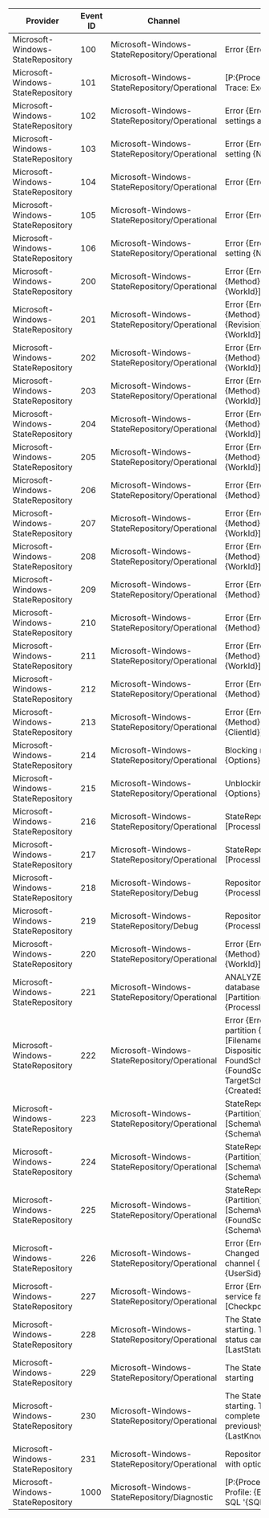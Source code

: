 Provider                           |  Event ID  |  Channel                                        |  Message
-----------------------------------|------------|-------------------------------------------------|----------------------------------------------------------------------------------------------------------------------------------------------------------------------------------------------------------------
Microsoft-Windows-StateRepository  |  100       |  Microsoft-Windows-StateRepository/Operational  |  Error {ErrorCode}: {SQL}
Microsoft-Windows-StateRepository  |  101       |  Microsoft-Windows-StateRepository/Operational  |  [P:{ProcessId} T:{ThreadId}] Trace: Executing SQL '{SQL}'
Microsoft-Windows-StateRepository  |  102       |  Microsoft-Windows-StateRepository/Operational  |  Error {ErrorCode}: Failed to open settings at HKLM\{Subkey}
Microsoft-Windows-StateRepository  |  103       |  Microsoft-Windows-StateRepository/Operational  |  Error {ErrorCode}: Failed to read setting {Name}
Microsoft-Windows-StateRepository  |  104       |  Microsoft-Windows-StateRepository/Operational  |  Error {ErrorCode}: {SQL}
Microsoft-Windows-StateRepository  |  105       |  Microsoft-Windows-StateRepository/Operational  |  Error {ErrorCode}: {SQL}
Microsoft-Windows-StateRepository  |  106       |  Microsoft-Windows-StateRepository/Operational  |  Error {ErrorCode}: Failed to write setting {Name}
Microsoft-Windows-StateRepository  |  200       |  Microsoft-Windows-StateRepository/Operational  |  Error {ErrorCode}: {Entity}.{Method}() failed [WorkId={WorkId}]
Microsoft-Windows-StateRepository  |  201       |  Microsoft-Windows-StateRepository/Operational  |  Error {ErrorCode}: {Entity}.{Method}(Id={Id}, Revision={Revision}) failed [WorkId={WorkId}]
Microsoft-Windows-StateRepository  |  202       |  Microsoft-Windows-StateRepository/Operational  |  Error {ErrorCode}: {Entity}.{Method}(Id={Id}) failed [WorkId={WorkId}]
Microsoft-Windows-StateRepository  |  203       |  Microsoft-Windows-StateRepository/Operational  |  Error {ErrorCode}: {Entity}.{Method}(Id={Id}) failed [WorkId={WorkId}]
Microsoft-Windows-StateRepository  |  204       |  Microsoft-Windows-StateRepository/Operational  |  Error {ErrorCode}: {Entity}.{Method}() failed [WorkId={WorkId}]
Microsoft-Windows-StateRepository  |  205       |  Microsoft-Windows-StateRepository/Operational  |  Error {ErrorCode}: {Entity}.{Method}(Id={Id}) failed [WorkId={WorkId}]
Microsoft-Windows-StateRepository  |  206       |  Microsoft-Windows-StateRepository/Operational  |  Error {ErrorCode}: {Entity}.{Method} failed [WorkId={WorkId}]
Microsoft-Windows-StateRepository  |  207       |  Microsoft-Windows-StateRepository/Operational  |  Error {ErrorCode}: {Entity}.{Method}() failed [WorkId={WorkId}]
Microsoft-Windows-StateRepository  |  208       |  Microsoft-Windows-StateRepository/Operational  |  Error {ErrorCode}: {Entity}.{Method}(Id={Id}) failed [WorkId={WorkId}]
Microsoft-Windows-StateRepository  |  209       |  Microsoft-Windows-StateRepository/Operational  |  Error {ErrorCode}: {Entity}.{Method} failed [WorkId={WorkId}]
Microsoft-Windows-StateRepository  |  210       |  Microsoft-Windows-StateRepository/Operational  |  Error {ErrorCode}: {Entity}.{Method} failed [WorkId={WorkId}]
Microsoft-Windows-StateRepository  |  211       |  Microsoft-Windows-StateRepository/Operational  |  Error {ErrorCode}: {Entity}.{Method}(Id={Id}) failed [WorkId={WorkId}]
Microsoft-Windows-StateRepository  |  212       |  Microsoft-Windows-StateRepository/Operational  |  Error {ErrorCode}: {Entity}.{Method} failed [WorkId={WorkId}]
Microsoft-Windows-StateRepository  |  213       |  Microsoft-Windows-StateRepository/Operational  |  Error {ErrorCode}: {Entity}.{Method} failed [ClientId={ClientId}]
Microsoft-Windows-StateRepository  |  214       |  Microsoft-Windows-StateRepository/Operational  |  Blocking requests [Options={Options}, ClientId={ProcessId}]
Microsoft-Windows-StateRepository  |  215       |  Microsoft-Windows-StateRepository/Operational  |  Unblocking requests [Options={Options}, ClientId={ProcessId}]
Microsoft-Windows-StateRepository  |  216       |  Microsoft-Windows-StateRepository/Operational  |  StateRepository service started [ProcessId={ProcessId}]
Microsoft-Windows-StateRepository  |  217       |  Microsoft-Windows-StateRepository/Operational  |  StateRepository service stopped [ProcessId={ProcessId}]
Microsoft-Windows-StateRepository  |  218       |  Microsoft-Windows-StateRepository/Debug        |  Repository initialized [ProcessId={ProcessId}]
Microsoft-Windows-StateRepository  |  219       |  Microsoft-Windows-StateRepository/Debug        |  Repository shutdown [ProcessId={ProcessId}]
Microsoft-Windows-StateRepository  |  220       |  Microsoft-Windows-StateRepository/Operational  |  Error {ErrorCode}: {Entity}.{Method}() failed [WorkId={WorkId}]
Microsoft-Windows-StateRepository  |  221       |  Microsoft-Windows-StateRepository/Operational  |  ANALYZE command has run; database statistics are updated [Partition={Partition}, ProcessId={ProcessId}]
Microsoft-Windows-StateRepository  |  222       |  Microsoft-Windows-StateRepository/Operational  |  Error {ErrorCode}: StateRepository partition {Partition} creation failed [Filename={Filename}, Disposition={Disposition}, FoundSchemaVersion={FoundSchemaVersion}, TargetSchemaVersion={CreatedSchemaVersion}]
Microsoft-Windows-StateRepository  |  223       |  Microsoft-Windows-StateRepository/Operational  |  StateRepository partition {Partition} exists and ready for use [SchemaVersion={SchemaVersion}]
Microsoft-Windows-StateRepository  |  224       |  Microsoft-Windows-StateRepository/Operational  |  StateRepository partition {Partition} created [SchemaVersion={SchemaVersion}]
Microsoft-Windows-StateRepository  |  225       |  Microsoft-Windows-StateRepository/Operational  |  StateRepository partition {Partition} upgraded [SchemaVersion={FoundSchemaVersion} -> {SchemaVersion}]
Microsoft-Windows-StateRepository  |  226       |  Microsoft-Windows-StateRepository/Operational  |  Error {ErrorCode}: Failed to raise Changed event on notification channel {ChannelName} for user {UserSid}
Microsoft-Windows-StateRepository  |  227       |  Microsoft-Windows-StateRepository/Operational  |  Error {ErrorCode}: StateRepository service failed to start [Checkpoint={Checkpoint}]
Microsoft-Windows-StateRepository  |  228       |  Microsoft-Windows-StateRepository/Operational  |  The StateRepository service is starting. The service's last known status cannot be determined [LastStatus={LastKnownStatus}]
Microsoft-Windows-StateRepository  |  229       |  Microsoft-Windows-StateRepository/Operational  |  The StateRepository service is starting
Microsoft-Windows-StateRepository  |  230       |  Microsoft-Windows-StateRepository/Operational  |  The StateRepository service is starting. The service did not complete its shutdown work when previously active [LastStatus={LastKnownStatus}]
Microsoft-Windows-StateRepository  |  231       |  Microsoft-Windows-StateRepository/Operational  |  RepositoryManagerServerUpgrade with options: {Options}
Microsoft-Windows-StateRepository  |  1000      |  Microsoft-Windows-StateRepository/Diagnostic   |  [P:{ProcessId} T:{ThreadId}] Profile: {ElapsedTime} msec to run SQL '{SQL}'